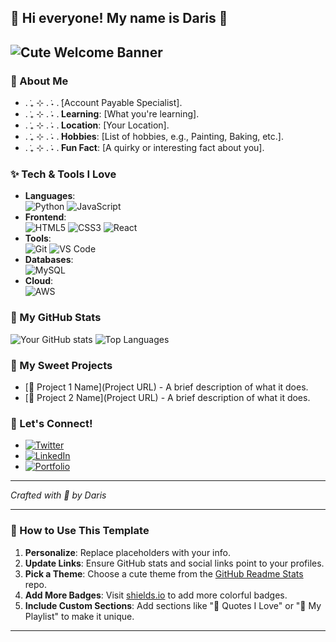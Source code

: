 
## 🌸 Hi everyone! My name is Daris 🌸

![Cute Welcome Banner](https://giphy.com/embed/LHZyixOnHwDDy)
---

### 🌸 About Me
- . ݁₊ ⊹ . ݁˖ . ݁[Account Payable Specialist].
- . ݁₊ ⊹ . ݁˖ . ݁**Learning**: [What you're learning].
- . ݁₊ ⊹ . ݁˖ . ݁**Location**: [Your Location].
- . ݁₊ ⊹ . ݁˖ . ݁**Hobbies**: [List of hobbies, e.g., Painting, Baking, etc.].
- . ݁₊ ⊹ . ݁˖ . ݁**Fun Fact**: [A quirky or interesting fact about you].

### ✨ Tech & Tools I Love
- **Languages**:  
  ![Python](https://img.shields.io/badge/-Python-3776AB?style=flat&logo=python&logoColor=white) 
  ![JavaScript](https://img.shields.io/badge/-JavaScript-F7DF1E?style=flat&logo=javascript&logoColor=white)
- **Frontend**:  
  ![HTML5](https://img.shields.io/badge/-HTML5-E34F26?style=flat&logo=html5&logoColor=white) 
  ![CSS3](https://img.shields.io/badge/-CSS3-1572B6?style=flat&logo=css3&logoColor=white) 
  ![React](https://img.shields.io/badge/-React-61DAFB?style=flat&logo=react&logoColor=white)
- **Tools**:  
  ![Git](https://img.shields.io/badge/-Git-F05032?style=flat&logo=git&logoColor=white) 
  ![VS Code](https://img.shields.io/badge/-VS%20Code-007ACC?style=flat&logo=visual-studio-code&logoColor=white)
- **Databases**:  
  ![MySQL](https://img.shields.io/badge/-MySQL-4479A1?style=flat&logo=mysql&logoColor=white)
- **Cloud**:  
  ![AWS](https://img.shields.io/badge/-AWS-232F3E?style=flat&logo=amazon-aws&logoColor=white)

### 🌟 My GitHub Stats
![Your GitHub stats](https://github-readme-stats.vercel.app/api?username=darisgreenleaf&show_icons=true&theme=rose)
![Top Languages](https://github-readme-stats.vercel.app/api/top-langs/?username=yourusername&layout=compact&theme=cute-theme)

### 🧁 My Sweet Projects
- [🍓 Project 1 Name](Project URL) - A brief description of what it does.
- [🍰 Project 2 Name](Project URL) - A brief description of what it does.

### 💌 Let's Connect!
- [![Twitter](https://img.shields.io/badge/-Twitter-1DA1F2?style=flat&logo=twitter&logoColor=white)](https://twitter.com/yourusername)
- [![LinkedIn](https://img.shields.io/badge/-LinkedIn-0077B5?style=flat&logo=linkedin&logoColor=white)](https://linkedin.com/in/yourusername)
- [![Portfolio](https://img.shields.io/badge/-Portfolio-FF69B4?style=flat&logo=google-chrome&logoColor=white)](https://yourwebsite.com)

---

*Crafted with 💖 by Daris*

---

### 🌈 How to Use This Template

1. **Personalize**: Replace placeholders with your info.
2. **Update Links**: Ensure GitHub stats and social links point to your profiles.
3. **Pick a Theme**: Choose a cute theme from the [GitHub Readme Stats](https://github.com/anuraghazra/github-readme-stats) repo.
4. **Add More Badges**: Visit [shields.io](https://shields.io) to add more colorful badges.
5. **Include Custom Sections**: Add sections like "🌸 Quotes I Love" or "🎵 My Playlist" to make it unique.

---


